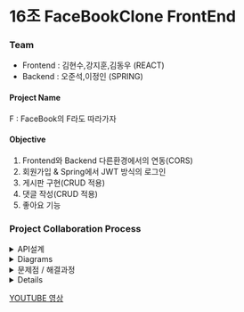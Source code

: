 # 16조 FaceBookClone FrontEnd

### Team
+ Frontend : 김현수,강지훈,김동우 (REACT)
+ Backend :  오준석,이정인 (SPRING)

#### Project Name
F : FaceBook의 F라도 따라가자

#### Objective
1. Frontend와 Backend 다른환경에서의 연동(CORS)
2. 회원가입 & Spring에서 JWT 방식의 로그인
3. 게시판 구현(CRUD 적용)
4. 댓글 작성(CRUD 적용)
5. 좋아요 기능

### Project Collaboration Process
<details markdown = "1">
<summary>
API설계
</summary>
 <div style="width:700px; margin: auto" >

[NOTION](https://www.notion.so/5-0b6bbc932fe3490093273e632f312d9f) 

### 로그인/회원가입
|기능　　　　　|Method|URL|Request|Response|
|---|---|---|---|---|
|로그인|POST|/user/login|{<br>userId: userId<br>pwd: pwd<br>}|{<br>statusCode : 200<br>responseMessage: 로그인 성공<br>jwtToken: jwtToken,<br>userId: userId<br>}|
|회원가입|POST|/user/register|{<br>userId: userId<br>pwd: pwd<br>fistName: fistName<br>lastName: lastName<br>birth: birth<br>sex: sex<br>}|{<br>firstName: firstName<br>lastName: lastName<br>sex: sex<br>birth: birth<br>id: id<br>responseMessage: responseMessage<br>userId: userId<br>statusCode: statusCode<br>result: result<br>}|
|사용자 프로필 이미지 변경|PUT|/user/info<br> optional Header :Authorization="Bearer<br>  eyJhbGciOiJIUzI<br> 1NiJ9.eyJzdWIiOiJy<br> b2NraW5d4cCI6<br> MTYzNDY1MzEwN<br> n0.fR3PrXfjAGWD8<br> 5YaXw9dmXSvXcJ9<br> dBtvnb2sHsS9j_U"|{<br>imageUrl: imageUrl<br>}|{<br>statusCode : 200<br>responseMessage: 사용자 이미지 수정 완료<br>userId: userId<br>imageUrl: imageUrl<br>}|
|사용자 정보 조회|POST|/user/info<br> optional Header :<br>Authorization="Bearer<br> eyJhbGciOiJIUzI1<br>NiJ9.eyJzdWIiOiJy<br>b2NraW5<br>d4cCI6MTYzNDY<br>1MzEwNn0.fR3PrXf<br>jAGWD85YaXw9dmXSvXcJ9<br>dBtvnb2sHsS9j_U"|-|{<br>statusCode : 200<br>responseMessage: 사용자 정보 전달<br>userId: userId<br>firstName: firstName<br>lastName: lastName<br>imageUrl: imageUrl<br>}|
|전체 사용자 정보 조회|GET|/user/list<br>Header :<br> Authorization="Bearer <br> eyJhbGciOiJIUzI1N<br> iJ9.eyJzdWIiO<br> iJyb2NraW5d4cCI6MTYz<br> NDY1MzEwNn0.fR3P<br> rXfjAGWD85YaXw<br> 9dmXSvXcJ9dBtvnb2<br> sHsS9j_U"<br> 토큰 헤더 추가하면<br>  로그인한 유저 정보를<br>  뺀 나머지 유저<br>  정보 전달|-|{<br>statusCode : 200<br>responseMessage: 사용자 리스트 전달<br>users:[{<br>userId: userId<br>firstName: firstName<br>lastName: lastName<br>imageUrl: imageUrl<br>}]<br>}|

### 게시글,댓글
|기능　　　　　|Method|URL|Request|Response|
|---|---|---|---|---|
|게시글 작성|POST|/post|{<br>content: content<br>imageUrl: imageUrl<br>}|{<br>statusCode : 200<br>responseMessage: 게시글 작성 성공<br>}|
|게시글 수정|PUT|/post/{postId}<br>Header :<br>Authorization="Bearer<br> eyJhbGciOiJIUz<br>I1NiJ9.eyJzdWIi<br>OiJyb2NraW5d4<br>cCI6MTYzNDY<br>MzEwNn0.fR3PrX<br>fjAGWD85YaXw9<br>dmXSvXcJ9dBt<br>vnb2sHsS9j_U"|{<br>content: content<br>imageUrl: imageUrl<br>}|{<br>post: {<br>postId: postId<br>content: content<br>imageUrl: imageUrl<br>createdAt: createdAt<br>firstName: firstName<br>lastName: lastName<br>likeCount: likeCount<br>commentCount: commentCount<br>comments: comments<br>liked: liked<br>},<br>responseMessage: <br>responseMessage<br>statusCode: <br>statusCode<br>}|
|게시글 삭제|DELETE|/post/{postId}<br>Header : Authorization="Bearer<br> eyJhbGciOiJIUzI<br>1NiJ9.eyJzdWIiOiJyb<br>2NraW5d4cCI6MTYzNDY1<br>MzEwNn0.fR3PrX<br>fjAGWD85YaXw9dmX<br>SvXcJ9dBtvnb2<br>sHsS9j_U"|-|{<br>statusCode : 200<br>responseMessage: 게시글 삭제 성공<br>}|
|게시글 조회|GET|/post?page=page<br>optional <br>Header : Authorization="Bearer<br> eyJhbGciOiJIUzI1Ni<br>J9.eyJzdWIiOiJ<br>yb2NraW5d4cCI6MTYzND<br>Y1MzEwNn0.fR3PrXf<br>jAGWD85YaXw9dmXS<br>vXcJ9dBtvnb2s<br>HsS9j_U"<br>토큰 헤더 추가하면<br> 로그인한 사용자의<br> 게시글별 좋아요<br> 상태 확인 가능<br>추가하지 않으면 <br>모든 게시글 좋아요<br> 상태 false 및 <br>username = "guest"|-|{<br>statusCode : 200<br>responseMessage: 게시글 조회 성공<br>page: page<br>totalPage: totalPage<br>username: username<br>userImageUrl: userImageUrl<br>posts:[{<br>postId: postId<br>content: content<br>imageUrl: imageUrl<br>createdAt: createdAt<br>firstName: firstName<br>lastName: lastName<br>likeCount: likeCount<br>commentCount: commentCount<br>isLiked: isLiked<br>comments: [{<br>commentId:commentId<br>content:content<br>userImageUrl: userImageUrl<br>createdAt: createdAt<br>userId: userId<br>firstName: firstName<br>lastName: lastName}]<br>}]<br>}|
|댓글삭제|DELETE|/comment/{commentId}<br>Header :<br> Authorization="Bearer <br>eyJhbGciOiJ<br>IUzI1NiJ9.eyJzdW<br>IiOiJyb2Nr<br>aW5d4cCI6MTY<br>NDY1MzEwNn0.f<br>R3PrXfjAGWD85Ya<br>Xw9dmXSvXcJ9d<br>Btvnb2sHsS9j_U"|-|{<br>statusCode : 200<br>responseMessage: 댓글 삭제 성공<br>postId: postId<br>}|
|댓글수정|PUT|/comment/{commentId}<br>Header :<br> Authorization="Bearer<br> eyJhbGciOiJIUzI1Ni<br>J9.eyJzdWIiOiJyb2NraW<br>5d4cCI6MTYzNDY1Mz<br>EwNn0.fR3PrXfjAGWD<br>85YaXw9dmXSvXc<br>J9dBtvnb2sHsS9j_U"|{<br>content: content<br>}|{<br>comment: {<br>commentId: commentId<br>content: content<br>createdAt: createdAt<br>userId: userId<br>userImageUrl: userImageUrl<br>firstName: firstName<br>lastName: lastName<br>},<br>postId: postId<br>responseMessage: 댓글 수정 성공<br>statusCode: 200<br>}|
|댓글작성|POST|/comment<br>Header : <br>Authorization="Bearer<br> eyJhbGciOiJIUzI1N<br>iJ9.eyJzdWIiOiJyb<br>2NraW5d4cCI6MTYzND<br>Y1MzEwNn0.fR3Pr<br>XfjAGWD85YaXw9dm<br>XSvXcJ9dBtvn<br>b2sHsS9j_U"|{<br>content: content<br>postId: postId<br>}|{<br>statusCode : 200<br>responseMessage: 댓글 생성 성공<br>comment: {<br>commentId:commentId<br>content:content<br>userImageUrl: userImageUrl<br>createdAt: createdAt<br>userId: userId<br>firstName: firstName<br>lastName: lastName}<br>}|
|좋아요 변경|POST|/post/{postId}/like<br>Header : <br>Authorization="Bearer<br> eyJhbGciOiJIUzI<br>1NiJ9.eyJzdWIiOiJyb<br>2NraW5d4cCI6MTYzNDY<br>1MzEwNn0.fR3PrXfj<br>AGWD85YaXw9dmXSvX<br>cJ9dBtvnb2sHsS9j_U"|-|{<br>isLiked: isLiked<br>statusCode : 200<br>responseMessage: 좋아요 변경 성공<br>}|



 </div></details>

<details markdown = "1">
<summary>
Diagrams
</summary>
 <div>
<img src= "https://media.vlpt.us/images/junseokoo/post/982e77ed-0fde-4d5b-8dcd-3ddfed639e69/image.png">
 </div></details>


<details markdown = "1">
<summary>
문제점 / 해결과정
</summary>

+ ## 페이스북의 아이콘 및 스타일 그대로 따라하기
클론코딩의 키포인트는 대상을 얼마나 디테일하게 분석하고 따라하는 거라고 생각한다. 보다 똑같이 따라하기 위해서 CSS 능력이 특히 많이 요구되는데 이 부분이 이번 클론코딩의 에로사항이었다. <br>
이미 서비스 되고 있는 수준의 웹페이지를 그대로 따라하기 위해 위치도 세밀하게 폰트 컬러도 크기도 세밀하게 조정하는 것은 여간 쉬운일이 아니었다. 개발자도구를 끼고 살며 일일이 폰트 크기를 확인하고 색을컬러피커로 찍어보는 일은 정말 손이 많이 갔었다. 또한 요소들의 정확한 배치를 조정하는 과정에서 어쩔 떈 여기로 밀리고 어쩔 땐 저기로 밀리는 것이 참 힘들었다. <br>
이런 에로사항을 해결한 방법은 그냥 더 많이 구글링하고 더 많이 코딩해보는 것 뿐이었다. 좀 더 편한 방법은 있을지언정 만능인 방법은 없었기에 최대한 많은 방법을 생각하고 실행했다. 그렇게 하나하나 심혈을기울여서 따라하다보니 어느새 요령이 생겼고 결국 100%까지는 아니더라도 꾀나 비슷하게 페이스북의 디자인을 따라할 수 있게 되었다.

</details>

<details markdown = "1">
<sumary>
컴포넌트 플로우
</sumary>

## (김현수) 컴포넌트 플로우 - 헤더, 사이드바, 이미지 업로드
1. 헤더
헤더는 크게 왼쪽 가운데 오른쪽(HeaderSub.js)으로 나눴다. 기능적인 측면으로 보았을 때도 이렇게 나뉘지만 이렇게 나눈 가장 큰 이유는 flex를 통한 위치 정렬을 위해서다. 이 중 기능이 있는 것은 오른쪽(HeaderSub.js)뿐임으로 바로 오른쪽 설명으로 넘어가겠다. <br>
오른쪽에는 유저의 프로필사진과 유저의 이름 그리고 메뉴,채팅,알림,더보기 버튼으로 구성되어있다. 이 중 메뉴, 채팅, 알림 기능은 구현하지 않았고 유저프로필 사진과 더보기를 하나로 묶어 클릭했을 때 유저프로필 사진을 수정할 수 있는 모달창이 뜨게 하였다.
2. 사이드 바
사이드바는 왼쪽과 오른쪽으로 나뉘어 있고 그 중 왼쪽을 위 아래로 나눴다. 위에는 아이콘들이(기능X) 아래에는 웹사이트footer가 들어갔다. <br>
오른쪽 사이드 바는 전체 유저의 정보를 서버에서 받아와 각 유저의 프로필이미지와 이름을 한세트로하여 map()을 통해 뿌려줬다.
3. 이미지 업로드
프론트에서 S3 버킷에 업로드하고 그 이미지의 url주소를 서버 데이터베이스에 저장하는 방식을 택했다. 그러기 위해선 S3에 업로드를 할 수 있게 해주는 aws-sdk 패캐지를 받아야 했다. <br>
그리고 S3에 업로드 해주는 코드
```
AWS.config.update({
    region: "ap-northeast-2",
    credentials: new AWS.CognitoIdentityCredentials({
      IdentityPoolId: 'ap-northeast-2:3be6a8f1-b813-418a-914b-0707888dcbdc',
    }),
  })

  const uploadToAws = () => {
    const awsUpload = new AWS.S3.ManagedUpload({
      params: {
        Bucket: 'hanghae-miniproject-team2-imagebucket',
        Key: `${profilePreview.fileName}.${profilePreview.fileType}`,
        Body: profilePreview.file,
        ACL: "public-read",
      }
    })
    const promise = awsUpload.promise();
    promise.then(data => {
    }).catch(err => {
      window.alert('업로드 실패')
    })
```
를 사용했고 뒤에 .then()을 통해 업로드가 끝난 다음 이미지url을 서버 DB와 리덕스스토어에 넘겨줬다.

## (김동우) 컴포넌트 플로우
1. 포스트 뷰 작성하기(1개)
2. API 문서 확인하고 약속한 방식으로 data.json 만들기
3. 로컬서버와 map을 통해서 여러개의 포스트가 생성되는지, 값들이 잘 들어가는지 확인
4. 삭제화면 모달창 만들기
5. 로그인 회원가입 통신 이후 포스트 삭제 기능 구현
6. 좋아요 기능 구현
7. 댓글 달기 클릭 시 해당 댓글 input에 포커스 되는 기능 구현 (spread useState와 current.focus() 기능 사용)
8. 댓글 추가 기능 구현
9. 댓글 삭제 기능 구현
10.댓글 삭제 기능 구현
11. 전체적인 기능 점검
#### 이번에 하면서 아쉬웠던 점(김동우)
1. 컴포넌트 잘 쪼개기:
  이번에 포스트 컴포넌트의 뷰와 기능을 담당하였는데 간단한 구조일 줄 알고 하나의 컴포넌트로 잡고 작업을 시작했다.
  그러나 작업이 진행되면 진행 될수록 디테일한 기능이 요구되고, 삼항 연산자들이 추가되면서 코드량이 걷잡을 수 없이 커져버렸다.
  중간에 컴포넌트 분리를 하다가 오류로 인해 프로젝트가 지연될까 그대로 진행한 결과 Post.js코드는 600줄에 가까운 그야말로 스파게티 코드가 되고 말았다.
  이러한 문제는 한 눈에 컴포넌트의 구성과 양을 파악할 만큼의 실력이 없어서라고 생각된다.
  이를 방지하기 위해 앞으로는 1) 코드가 많아지고, 2) 작은 구조의 반복 이 발생하는 코드라면 즉시 컴포넌트를 쪼개는 식으로 작업을 진행해야겠다고 생각했다.
  나중에 발생하는 내 코드를 내가 잘 못알아 보고, 보기도 싫어지는 사태가 발생하기 전에 말이다.
2. 스프레드 방식 useState에서 id 값을 제대로 주지 못한 점:
  삭제 모달이나 댓글 삭제 모달을 만들 때 동일한 위치의 컴포넌트에서 여러개의 useState를 활용하여 각각의 모달을 켜고 끄는 방식을 사용했다.
  setModal 같은 상태 변화를 담당하는 변수를 함수와 스프레드 문법을 통해서 표현했는데, 그 때 값을 [id]: setModal[id] 같은 식으로 주었다.
  처음엔 작동이 잘 돼서 문제가 없을 줄 알았는데, 나중에 배포를 하고 보니 개인이 여러개의 댓글을 달면 차례대로 삭제를 할 떄 모달이 뜨지 않는 오류가 발생했다.
  다시 생각해보니 id값을 배열의 인덱스 값으로 주었는데, 이러다 보니 첫 댓글이 삭제가 되면 내용 변경이 리덕스에서 일어나면서 순서가 꼬여 발생하는 문제인 것 같다.
  map의 key값에 unique한 값을 주는 것에만 신경을 썼지 map에 들어가는 모든 요소들은(특히 변경이 일어나는 요소들) unique한 값을 주어야 한다는 것을 알 수 있었다.
</details>

[YOUTUBE 영상](https://youtu.be/ZZ4QNsdwrVo) 
